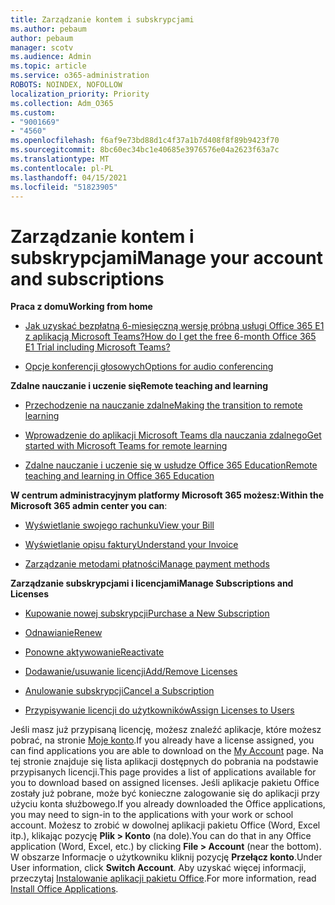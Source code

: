 ```yaml
---
title: Zarządzanie kontem i subskrypcjami
ms.author: pebaum
author: pebaum
manager: scotv
ms.audience: Admin
ms.topic: article
ms.service: o365-administration
ROBOTS: NOINDEX, NOFOLLOW
localization_priority: Priority
ms.collection: Adm_O365
ms.custom:
- "9001669"
- "4560"
ms.openlocfilehash: f6af9e73bd88d1c4f37a1b7d408f8f89b9423f70
ms.sourcegitcommit: 8bc60ec34bc1e40685e3976576e04a2623f63a7c
ms.translationtype: MT
ms.contentlocale: pl-PL
ms.lasthandoff: 04/15/2021
ms.locfileid: "51823905"
---
```

# <a name="manage-your-account-and-subscriptions"></a><span data-ttu-id="a8899-102">Zarządzanie kontem i subskrypcjami</span><span class="sxs-lookup"><span data-stu-id="a8899-102">Manage your account and subscriptions</span></span>

<span data-ttu-id="a8899-103">**Praca z domu**</span><span class="sxs-lookup"><span data-stu-id="a8899-103">**Working from home**</span></span>
- [<span data-ttu-id="a8899-104">Jak uzyskać bezpłatną 6-miesięczną wersję próbną usługi Office 365 E1 z aplikacją Microsoft Teams?</span><span class="sxs-lookup"><span data-stu-id="a8899-104">How do I get the free 6-month Office 365 E1 Trial including Microsoft Teams?</span></span>](https://docs.microsoft.com/MicrosoftTeams/e1-trial-license)

- [<span data-ttu-id="a8899-105">Opcje konferencji głosowych</span><span class="sxs-lookup"><span data-stu-id="a8899-105">Options for audio conferencing</span></span>](https://docs.microsoft.com/alchemyinsights/options-for-audio-conferencing)

<span data-ttu-id="a8899-106">**Zdalne nauczanie i uczenie się**</span><span class="sxs-lookup"><span data-stu-id="a8899-106">**Remote teaching and learning**</span></span>

- [<span data-ttu-id="a8899-107">Przechodzenie na nauczanie zdalne</span><span class="sxs-lookup"><span data-stu-id="a8899-107">Making the transition to remote learning</span></span>](https://www.microsoft.com/education/remote-learning)

- [<span data-ttu-id="a8899-108">Wprowadzenie do aplikacji Microsoft Teams dla nauczania zdalnego</span><span class="sxs-lookup"><span data-stu-id="a8899-108">Get started with Microsoft Teams for remote learning</span></span>](https://docs.microsoft.com/MicrosoftTeams/remote-learning-edu)

- [<span data-ttu-id="a8899-109">Zdalne nauczanie i uczenie się w usłudze Office 365 Education</span><span class="sxs-lookup"><span data-stu-id="a8899-109">Remote teaching and learning in Office 365 Education</span></span>](https://docs.microsoft.com/MicrosoftTeams/remote-learning-edu)

<span data-ttu-id="a8899-110">**W centrum administracyjnym platformy Microsoft 365 możesz:**</span><span class="sxs-lookup"><span data-stu-id="a8899-110">**Within the Microsoft 365 admin center you can**:</span></span> 

- [<span data-ttu-id="a8899-111">Wyświetlanie swojego rachunku</span><span class="sxs-lookup"><span data-stu-id="a8899-111">View your Bill</span></span>](https://docs.microsoft.com/microsoft-365/commerce/billing-and-payments/view-your-bill-or-invoice) 

- [<span data-ttu-id="a8899-112">Wyświetlanie opisu faktury</span><span class="sxs-lookup"><span data-stu-id="a8899-112">Understand your Invoice</span></span>](https://docs.microsoft.com/microsoft-365/commerce/billing-and-payments/understand-your-invoice)

- [<span data-ttu-id="a8899-113">Zarządzanie metodami płatności</span><span class="sxs-lookup"><span data-stu-id="a8899-113">Manage payment methods</span></span>](https://docs.microsoft.com/microsoft-365/commerce/billing-and-payments/manage-payment-methods)

<span data-ttu-id="a8899-114">**Zarządzanie subskrypcjami i licencjami**</span><span class="sxs-lookup"><span data-stu-id="a8899-114">**Manage Subscriptions and Licenses**</span></span> 

- [<span data-ttu-id="a8899-115">Kupowanie nowej subskrypcji</span><span class="sxs-lookup"><span data-stu-id="a8899-115">Purchase a New Subscription</span></span>](https://docs.microsoft.com/microsoft-365/commerce/subscriptions/upgrade-to-different-plan)

- [<span data-ttu-id="a8899-116">Odnawianie</span><span class="sxs-lookup"><span data-stu-id="a8899-116">Renew</span></span>](https://docs.microsoft.com/microsoft-365/commerce/subscriptions/renew-your-subscription) 

- [<span data-ttu-id="a8899-117">Ponowne aktywowanie</span><span class="sxs-lookup"><span data-stu-id="a8899-117">Reactivate</span></span>](https://docs.microsoft.com/microsoft-365/commerce/subscriptions/reactivate-your-subscription)

- [<span data-ttu-id="a8899-118">Dodawanie/usuwanie licencji</span><span class="sxs-lookup"><span data-stu-id="a8899-118">Add/Remove Licenses</span></span>](https://docs.microsoft.com/microsoft-365/commerce/licenses/buy-licenses)

- [<span data-ttu-id="a8899-119">Anulowanie subskrypcji</span><span class="sxs-lookup"><span data-stu-id="a8899-119">Cancel a Subscription</span></span>](https://docs.microsoft.com/microsoft-365/commerce/subscriptions/cancel-your-subscription)

- [<span data-ttu-id="a8899-120">Przypisywanie licencji do użytkowników</span><span class="sxs-lookup"><span data-stu-id="a8899-120">Assign Licenses to Users</span></span>](https://docs.microsoft.com/microsoft-365/admin/manage/assign-licenses-to-users)

<span data-ttu-id="a8899-121">Jeśli masz już przypisaną licencję, możesz znaleźć aplikacje, które możesz pobrać, na stronie [Moje konto](https://portal.office.com/account/#installs).</span><span class="sxs-lookup"><span data-stu-id="a8899-121">If you already have a license assigned, you can find applications you are able to download on the [My Account](https://portal.office.com/account/#installs) page.</span></span> <span data-ttu-id="a8899-122">Na tej stronie znajduje się lista aplikacji dostępnych do pobrania na podstawie przypisanych licencji.</span><span class="sxs-lookup"><span data-stu-id="a8899-122">This page provides a list of applications available for you to download based on assigned licenses.</span></span> <span data-ttu-id="a8899-123">Jeśli aplikacje pakietu Office zostały już pobrane, może być konieczne zalogowanie się do aplikacji przy użyciu konta służbowego.</span><span class="sxs-lookup"><span data-stu-id="a8899-123">If you already downloaded the Office applications, you may need to sign-in to the applications with your work or school account.</span></span> <span data-ttu-id="a8899-124">Możesz to zrobić w dowolnej aplikacji pakietu Office (Word, Excel itp.), klikając pozycję **Plik > Konto** (na dole).</span><span class="sxs-lookup"><span data-stu-id="a8899-124">You can do that in any Office application (Word, Excel, etc.) by clicking **File > Account** (near the bottom).</span></span> <span data-ttu-id="a8899-125">W obszarze Informacje o użytkowniku kliknij pozycję **Przełącz konto**.</span><span class="sxs-lookup"><span data-stu-id="a8899-125">Under User information, click **Switch Account**.</span></span> <span data-ttu-id="a8899-126">Aby uzyskać więcej informacji, przeczytaj [Instalowanie aplikacji pakietu Office](https://docs.microsoft.com/microsoft-365/admin/setup/install-applications).</span><span class="sxs-lookup"><span data-stu-id="a8899-126">For more information, read [Install Office Applications](https://docs.microsoft.com/microsoft-365/admin/setup/install-applications).</span></span> 
